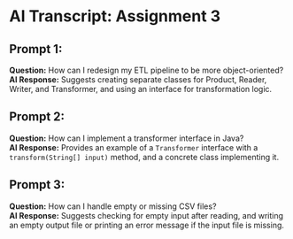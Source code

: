 # AI Transcript: Assignment 3

## Prompt 1:
**Question:** How can I redesign my ETL pipeline to be more object-oriented?  
**AI Response:** Suggests creating separate classes for Product, Reader, Writer, and Transformer, and using an interface for transformation logic.

## Prompt 2:
**Question:** How can I implement a transformer interface in Java?  
**AI Response:** Provides an example of a `Transformer` interface with a `transform(String[] input)` method, and a concrete class implementing it.

## Prompt 3:
**Question:** How can I handle empty or missing CSV files?  
**AI Response:** Suggests checking for empty input after reading, and writing an empty output file or printing an error message if the input file is missing.
